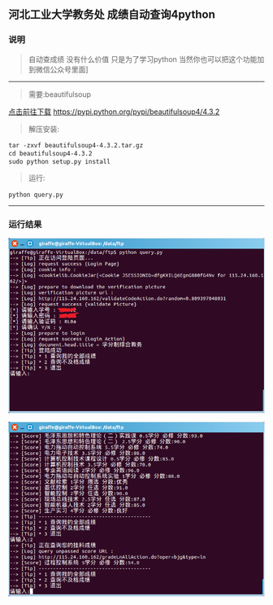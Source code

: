 ## 河北工业大学教务处 成绩自动查询4python

### 说明

> 自动查成绩 没有什么价值 只是为了学习python 当然你也可以把这个功能加到微信公众号里面]

***

> 需要:beautifulsoup

[点击前往下载](https://pypi.python.org/pypi/beautifulsoup4/4.3.2) https://pypi.python.org/pypi/beautifulsoup4/4.3.2

> 解压安装:

```
tar -zxvf beautifulsoup4-4.3.2.tar.gz
cd beautifulsoup4-4.3.2
sudo python setup.py install
```

> 运行:

`
python query.py
`

***

### 运行结果

![登陆教务处](./samples/jwc_login.png)

![查询成绩](./samples/jwc_query.png)
